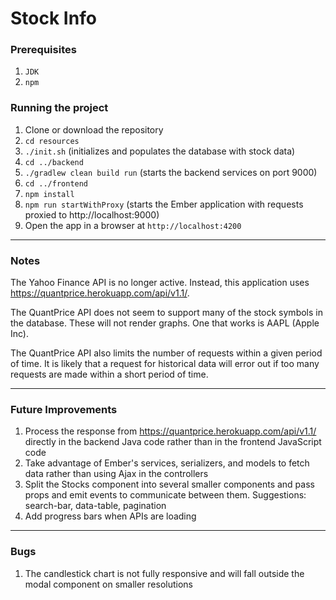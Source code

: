 # Stock Info

### Prerequisites
1. `JDK`
2. `npm`

### Running the project
1. Clone or download the repository
2. `cd resources`
3. `./init.sh` (initializes and populates the database with stock data)
4. `cd ../backend`
5. `./gradlew clean build run` (starts the backend services on port 9000)
6. `cd ../frontend`
7. `npm install`
8. `npm run startWithProxy` (starts the Ember application with requests proxied to http://localhost:9000)
9. Open the app in a browser at `http://localhost:4200`

---

### Notes
The Yahoo Finance API is no longer active. Instead, this application uses https://quantprice.herokuapp.com/api/v1.1/.

The QuantPrice API does not seem to support many of the stock symbols in the database. These will not render graphs. One that works is AAPL (Apple Inc).

The QuantPrice API also limits the number of requests within a given period of time. It is likely that a request for historical data will error out if too many requests are made within a short period of time.

---

### Future Improvements
1. Process the response from https://quantprice.herokuapp.com/api/v1.1/ directly in the backend Java code rather than in the frontend JavaScript code
2. Take advantage of Ember's services, serializers, and models to fetch data rather than using Ajax in the controllers
3. Split the Stocks component into several smaller components and pass props and emit events to communicate between them. Suggestions: search-bar, data-table, pagination
4. Add progress bars when APIs are loading

---

### Bugs
1. The candlestick chart is not fully responsive and will fall outside the modal component on smaller resolutions
